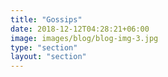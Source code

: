```yaml
---
title: "Gossips"
date: 2018-12-12T04:28:21+06:00
image: images/blog/blog-img-3.jpg
type: "section"
layout: "section"
---
```

